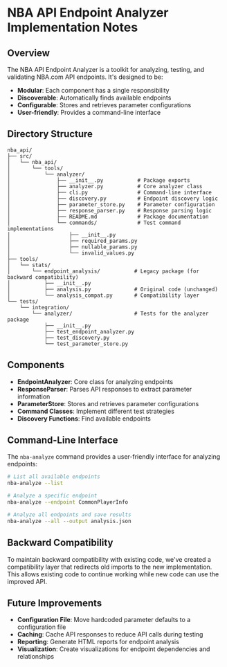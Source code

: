# NBA API Endpoint Analyzer Implementation Notes

## Overview

The NBA API Endpoint Analyzer is a toolkit for analyzing, testing, and validating NBA.com API endpoints. It's designed to be:

- **Modular**: Each component has a single responsibility
- **Discoverable**: Automatically finds available endpoints
- **Configurable**: Stores and retrieves parameter configurations
- **User-friendly**: Provides a command-line interface

## Directory Structure

```
nba_api/
├── src/
│   └── nba_api/
│       └── tools/
│           └── analyzer/
│               ├── __init__.py           # Package exports
│               ├── analyzer.py           # Core analyzer class
│               ├── cli.py                # Command-line interface
│               ├── discovery.py          # Endpoint discovery logic
│               ├── parameter_store.py    # Parameter configuration
│               ├── response_parser.py    # Response parsing logic
│               ├── README.md             # Package documentation
│               └── commands/             # Test command implementations
│                   ├── __init__.py
│                   ├── required_params.py
│                   ├── nullable_params.py
│                   └── invalid_values.py
├── tools/
│   └── stats/
│       └── endpoint_analysis/           # Legacy package (for backward compatibility)
│           ├── __init__.py
│           ├── analysis.py              # Original code (unchanged)
│           └── analysis_compat.py       # Compatibility layer
└── tests/
    └── integration/
        └── analyzer/                    # Tests for the analyzer package
            ├── __init__.py
            ├── test_endpoint_analyzer.py
            ├── test_discovery.py
            └── test_parameter_store.py
```

## Components

- **EndpointAnalyzer**: Core class for analyzing endpoints
- **ResponseParser**: Parses API responses to extract parameter information
- **ParameterStore**: Stores and retrieves parameter configurations
- **Command Classes**: Implement different test strategies
- **Discovery Functions**: Find available endpoints

## Command-Line Interface

The `nba-analyze` command provides a user-friendly interface for analyzing endpoints:

```bash
# List all available endpoints
nba-analyze --list

# Analyze a specific endpoint
nba-analyze --endpoint CommonPlayerInfo

# Analyze all endpoints and save results
nba-analyze --all --output analysis.json
```

## Backward Compatibility

To maintain backward compatibility with existing code, we've created a compatibility layer that redirects old imports to the new implementation. This allows existing code to continue working while new code can use the improved API.

## Future Improvements

- **Configuration File**: Move hardcoded parameter defaults to a configuration file
- **Caching**: Cache API responses to reduce API calls during testing
- **Reporting**: Generate HTML reports for endpoint analysis
- **Visualization**: Create visualizations for endpoint dependencies and relationships
